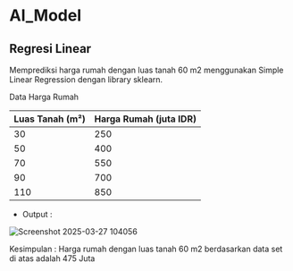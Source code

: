 # AI_Model

## Regresi Linear

Memprediksi harga rumah dengan luas tanah 60 m2 menggunakan Simple Linear Regression dengan library sklearn.

Data Harga Rumah

| Luas Tanah (m²) | Harga Rumah (juta IDR) |
|---------------|----------------|
| 30           | 250            |
| 50           | 400            |
| 70           | 550            |
| 90           | 700            |
| 110          | 850            |

* Output : 

![Screenshot 2025-03-27 104056](https://github.com/user-attachments/assets/27f824e6-eb1d-4d56-82e0-d2364ef46201)

Kesimpulan : Harga rumah dengan luas tanah 60 m2 berdasarkan data set di atas adalah 475 Juta
